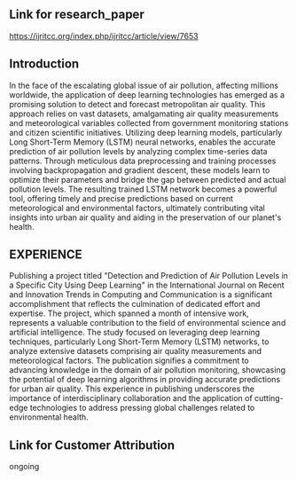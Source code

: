 ## Link for research_paper 
  https://ijritcc.org/index.php/ijritcc/article/view/7653

## Introduction
   In the face of the escalating global issue of air pollution, affecting millions worldwide, the application of deep learning technologies has emerged as a promising solution to detect and forecast metropolitan air quality. This approach relies on vast datasets, amalgamating air quality measurements and meteorological variables collected from government monitoring stations and citizen scientific initiatives. Utilizing deep learning models, particularly Long Short-Term Memory (LSTM) neural networks, enables the accurate prediction of air pollution levels by analyzing complex time-series data patterns. Through meticulous data preprocessing and training processes involving backpropagation and gradient descent, these models learn to optimize their parameters and bridge the gap between predicted and actual pollution levels. The resulting trained LSTM network becomes a powerful tool, offering timely and precise predictions based on current meteorological and environmental factors, ultimately contributing vital insights into urban air quality and aiding in the preservation of our planet's health.

## EXPERIENCE
  Publishing a project titled "Detection and Prediction of Air Pollution Levels in a Specific City Using Deep Learning" in the International Journal on Recent and Innovation Trends in Computing and Communication is a significant accomplishment that reflects the culmination of dedicated effort and expertise. The project, which spanned a month of intensive work, represents a valuable contribution to the field of environmental science and artificial intelligence. The study focused on leveraging deep learning techniques, particularly Long Short-Term Memory (LSTM) networks, to analyze extensive datasets comprising air quality measurements and meteorological factors. The publication signifies a commitment to advancing knowledge in the domain of air pollution monitoring, showcasing the potential of deep learning algorithms in providing accurate predictions for urban air quality. This experience in publishing underscores the importance of interdisciplinary collaboration and the application of cutting-edge technologies to address pressing global challenges related to environmental health.

## Link for Customer Attribution
  ongoing 


